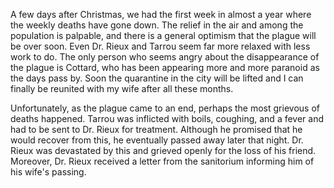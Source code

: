 A few days after Christmas, we had the first week in almost a year where the weekly deaths have gone down. The relief in the air and among the population is palpable, and there is a general optimism that the plague will be over soon. Even Dr. Rieux and Tarrou seem far more relaxed with less work to do. The only person who seems angry about the disappearance of the plague is Cottard, who has been appearing more and more paranoid as the days pass by. Soon the quarantine in the city will be lifted and I can finally be reunited with my wife after all these months. 

Unfortunately, as the plague came to an end, perhaps the most grievous of deaths happened. Tarrou was inflicted with boils, coughing, and a fever and had to be sent to Dr. Rieux for treatment. Although he promised that he would recover from this, he eventually passed away later that night. Dr. Rieux was devastated by this and grieved openly for the loss of his friend. Moreover, Dr. Rieux received a letter from the sanitorium informing him of his wife's passing. 